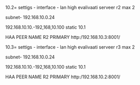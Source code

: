 10.2=
settigs - 
interface - lan
high evalivaati
serveer r2 
max 2 

subnet- 
192.168.10.0.24

192.168.10.10.-192,168,10.100
static 10.1

HAA PEER
NAME R2
PRIMARY
http:/192.168.10.3:8001/

10.3=
settigs - 
interface - lan
high evalivaati
serveer r3
max 2 

subnet- 
192.168.10.0.24

192.168.10.10.-192,168,10.100
static 10.1

HAA PEER
NAME R2
PRIMARY
http:/192.168.10.2:8001/

